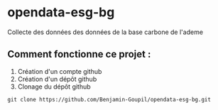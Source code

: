 # opendata-esg-bg
Collecte des données des données de la base carbone de l'ademe

## Comment fonctionne ce projet :

1. Création d'un compte github
2. Création d'un dépôt github
3. Clonage du dépôt github 

```
git clone https://github.com/Benjamin-Goupil/opendata-esg-bg.git
```
